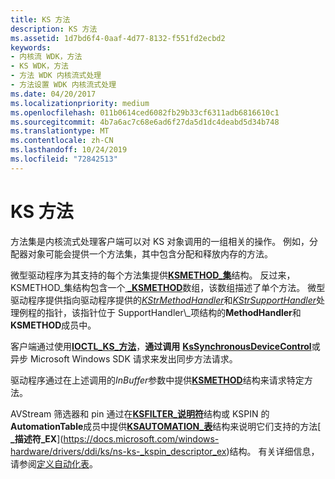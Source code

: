 ```yaml
---
title: KS 方法
description: KS 方法
ms.assetid: 1d7bd6f4-0aaf-4d77-8132-f551fd2ecbd2
keywords:
- 内核流 WDK，方法
- KS WDK，方法
- 方法 WDK 内核流式处理
- 方法设置 WDK 内核流式处理
ms.date: 04/20/2017
ms.localizationpriority: medium
ms.openlocfilehash: 011b0614ced6082fb29b33cf6311adb6816610c1
ms.sourcegitcommit: 4b7a6ac7c68e6ad6f27da5d1dc4deabd5d34b748
ms.translationtype: MT
ms.contentlocale: zh-CN
ms.lasthandoff: 10/24/2019
ms.locfileid: "72842513"
---
```

# <a name="ks-methods"></a>KS 方法





方法集是内核流式处理客户端可以对 KS 对象调用的一组相关的操作。 例如，分配器对象可能会提供一个方法集，其中包含分配和释放内存的方法。

微型驱动程序为其支持的每个方法集提供[**KSMETHOD\_集**](https://docs.microsoft.com/windows-hardware/drivers/ddi/ks/ns-ks-ksmethod_set)结构。 反过来，KSMETHOD\_集结构包含一个[ **\_KSMETHOD**](https://docs.microsoft.com/windows-hardware/drivers/ddi/ks/ns-ks-ksmethod_item)数组，该数组描述了单个方法。 微型驱动程序提供指向驱动程序提供的[*KStrMethodHandler*](https://docs.microsoft.com/windows-hardware/drivers/ddi/ks/nc-ks-pfnkshandler)和[*KStrSupportHandler*](https://docs.microsoft.com/previous-versions/ff567206(v=vs.85))处理例程的指针，该指针位于 SupportHandler\_项结构的**MethodHandler**和**KSMETHOD**成员中。

客户端通过使用[**IOCTL\_KS\_方法**](https://docs.microsoft.com/windows-hardware/drivers/ddi/ks/ni-ks-ioctl_ks_method)，**通过调用** [**KsSynchronousDeviceControl**](https://docs.microsoft.com/windows-hardware/drivers/ddi/ksproxy/nf-ksproxy-kssynchronousdevicecontrol)或异步 Microsoft Windows SDK 请求来发出同步方法请求。

驱动程序通过在上述调用的*InBuffer*参数中提供[**KSMETHOD**](https://docs.microsoft.com/previous-versions/ff563398(v=vs.85))结构来请求特定方法。

AVStream 筛选器和 pin 通过在[**KSFILTER\_说明符**](https://docs.microsoft.com/windows-hardware/drivers/ddi/ks/ns-ks-_ksfilter_descriptor)结构或 KSPIN 的**AutomationTable**成员中提供[**KSAUTOMATION\_表**](https://docs.microsoft.com/windows-hardware/drivers/ddi/ks/ns-ks-ksautomation_table_)结构来说明它们支持的方法[ **\_描述符\_EX**](https://docs.microsoft.com/windows-hardware/drivers/ddi/ks/ns-ks-_kspin_descriptor_ex)结构。 有关详细信息，请参阅[定义自动化表](defining-automation-tables.md)。

 

 




